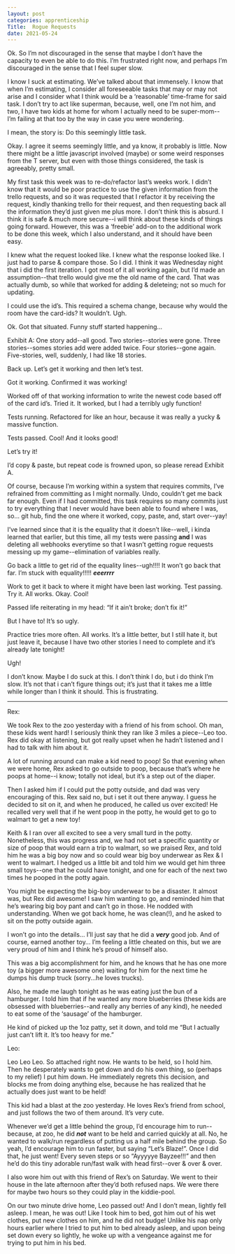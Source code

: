```yaml
---
layout: post 
categories: apprenticeship
Title:  Rogue Requests
date: 2021-05-24
---
```


Ok.  So I’m not discouraged in the sense that maybe I don’t have the capacity to even be able to do this.  I’m frustrated right now, and perhaps I’m discouraged in the sense that I feel super slow.

I know I suck at estimating.  We’ve talked about that immensely.  I know that when I’m estimating, I consider all foreseeable tasks that may or may not arise and I consider what I think would be a ‘reasonable’ time-frame for said task.  I don’t try to act like superman, because, well, one I’m not him, and two, I have two kids at home for whom I actually need to be super-mom--I’m failing at that too by the way in case you were wondering.

I mean, the story is: Do this seemingly little task.

Okay.  I agree it seems seemingly little, and ya know, it probably is little.  Now there might be a little javascript involved (maybe) or some weird responses from the T server, but even with those things considered, the task is agreeably, pretty small.

My first task this week was to re-do/refactor last’s weeks work.  I didn’t know that it would be poor practice to use the given information from the trello requests, and so it was requested that I refactor it by receiving the request, kindly thanking trello for their request, and then requesting back all the information they’d just given me plus more.  I don’t think this is absurd.  I think it is safe & much more secure--i will think about these kinds of things going forward.  However, this was a ‘freebie’ add-on to the additional work to be done this week, which I also understand, and it should have been easy.

I knew what the request looked like.  I knew what the response looked like.  I just had to parse & compare those.  So I did.  I think it was Wednesday night that i did the first iteration.  I got most of it all working again, but I’d made an assumption--that trello would give me the old name of the card.  That was actually dumb, so while that worked for adding & deleteing; not so much for updating.

I could use the id’s.  This required a schema change, because why would the room have the card-ids?  It wouldn’t.  Ugh.

Ok.  Got that situated.  Funny stuff started happening…

Exhibit A: One story add--all good.  Two stories--stories were gone.  Three stories--somes stories add were added twice.  Four stories--gone again.  Five-stories, well, suddenly, I had like 18 stories.

Back up.  Let’s get it working and then let’s test.

Got it working.  Confirmed it was working!

Worked off of that working information to write the newest code based off of the card id’s.  Tried it.  It worked, but I had a terribly ugly function!

Tests running.  Refactored for like an hour, because it was really a yucky & massive function.

Tests passed.  Cool!  And it looks good!

Let’s try it!

I’d copy & paste, but repeat code is frowned upon, so please reread Exhibit A.

Of course, because I’m working within a system that requires commits, I’ve refrained from committing as I might normally.  Undo, couldn’t get me back far enough.  Even if I had committed, this task requires so many commits just to try everything that I never would have been able to found where I was, so…  git hub, find the one where it worked, copy, paste, and, start over--yay!

I’ve learned since that it is the equality that it doesn’t like--well, i kinda learned that earlier, but this time, all my tests were passing **and** I was deleting all webhooks everytime so that I wasn’t getting rogue requests messing up my game--elimination of variables really.

Go back a little to get rid of the equality lines--ugh!!!!  It won’t go back that far.  I’m stuck with equality!!!!!  ***eeerrrr***

Work to get it back to where it might have been last working.  Test passing.   Try it.  All works.  Okay.  Cool!

Passed life reiterating in my head: “If it ain’t broke; don’t fix it!”

But I have to!  It’s so ugly.

Practice tries more often.  All works.  It’s a little better, but I still hate it, but just leave it, because I have two other stories I need to complete and it’s already late tonight!

Ugh!

I don’t know.  Maybe I do suck at this.  I don’t think I do, but i do think I’m slow.  It’s not that i can’t figure things out; it’s just that it takes me a little while longer than I think it should.  This is frustrating.


---

Rex:

We took Rex to the zoo yesterday with a friend of his from school.  Oh man, these kids went hard!  I seriously think they ran like 3 miles a piece--Leo too. Rex did okay at listening, but got really upset when he hadn’t listened and I had to talk with him about it.

A lot of running around can make a kid need to poop!  So that evening when we were home, Rex asked to go outside to poop, because that’s where he poops at home--i know; totally not ideal, but it’s a step out of the diaper.

Then I asked him if I could put the potty outside, and dad was very encouraging of this.  Rex said no, but i set it out there anyway.  I guess he decided to sit on it, and when he produced, he called us over excited!  He recalled very well that if he went poop in the potty, he would get to go to walmart to get a new toy!

Keith & I ran over all excited to see a very small turd in the potty.  Nonetheless, this was progress and, we had not set a specific quantity or size of poop that would earn a trip to walmart, so we praised Rex, and told him he was a big boy now and so could wear big boy underwear as Rex & I went to walmart.  I hedged us a little bit and told him we would get him three small toys--one that he could have tonight, and one for each of the next two times he pooped in the potty again.

You might be expecting the big-boy underwear to be a disaster.  It almost was, but Rex did awesome!  I saw him wanting to go, and reminded him that he’s wearing big boy pant and can’t go in those.  He nodded with understanding.  When we got back home, he was clean(!), and he asked to sit on the potty outside again.

I won’t go into the details…  I’ll just say that he did a ***very*** good job.  And of course, earned another toy…  I’m feeling a little cheated on this, but we are very proud of him and I think he’s proud of himself also.

This was a big accomplishment for him, and he knows that he has one more toy (a bigger more awesome one) waiting for him for the next time he dumps his dump truck (sorry...he loves trucks).

Also, he made me laugh tonight as he was eating just the bun of a hamburger.  I told him that if he wanted any more blueberries (these kids are obsessed with blueberries--and really any berries of any kind), he needed to eat some of the ‘sausage’ of the hamburger.

He kind of picked up the 1oz patty, set it down, and told me “But I actually just can’t lift it.  It’s too heavy for me.”

Leo:

Leo Leo Leo.  So attached right now.  He wants to be held, so I hold him. Then he desperately wants to get down and do his own thing, so (perhaps to my relief) I put him down.  He immediately regrets this decision, and blocks me from doing anything else, because he has realized that he actually does just want to be held!

This kid had a blast at the zoo yesterday. He loves Rex’s friend from school, and just follows the two of them around. It’s very cute.

Whenever we’d get a little behind the group, I’d encourage him to run--because, at zoo, he did ***not*** want to be held and carried quickly at all. No, he wanted to walk/run regardless of putting us a half mile behind the group. So yeah, I’d encourage him to run faster, but saying “Let’s Blaze!”. Once I did that, he just went! Every seven steps or so “Ayyyyye Bayzee!!!” and then he’d do this tiny adorable run/fast walk with head first--over & over & over.

I also wore him out with this friend of Rex’s on Saturday. We went to their house in the late afternoon after they’d both refused naps. We were there for maybe two hours so they could play in the kiddie-pool.

On our two minute drive home, Leo passed out! And I don’t mean, lightly fell asleep. I mean, he was out! Like I took him to bed, got him out of his wet clothes, put new clothes on him, and he did not budge! Unlike his nap only hours earlier where I tried to put him to bed already asleep, and upon being set down every so lightly, he woke up with a vengeance against me for trying to put him in his bed. 

